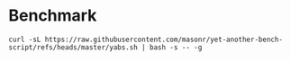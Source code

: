 # Benchmark

```shell
curl -sL https://raw.githubusercontent.com/masonr/yet-another-bench-script/refs/heads/master/yabs.sh | bash -s -- -g
```
